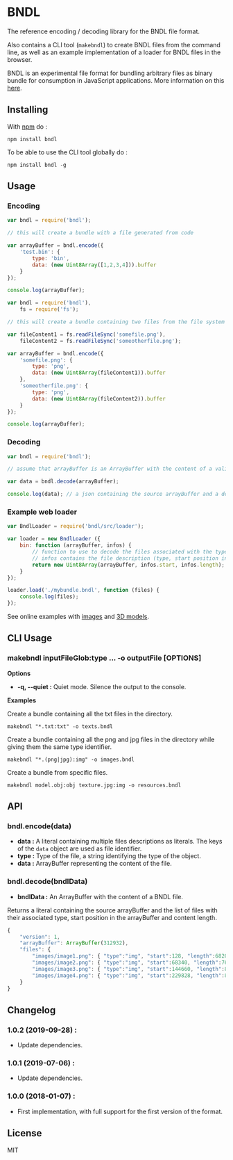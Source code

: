 # BNDL

The reference encoding / decoding library for the BNDL file format.

Also contains a CLI tool (`makebndl`) to create BNDL files from the command line, as well as an example implementation of a loader for BNDL files in the browser.

BNDL is an experimental file format for bundling arbitrary files as binary bundle for consumption in JavaScript applications. More information on this [here](https://github.com/kchapelier/BNDL).

## Installing

With [npm](https://www.npmjs.com) do :

```
npm install bndl
```

To be able to use the CLI tool globally do :

```
npm install bndl -g
```

## Usage

### Encoding

```js
var bndl = require('bndl');

// this will create a bundle with a file generated from code

var arrayBuffer = bndl.encode({
    'test.bin': {
        type: 'bin',
        data: (new Uint8Array([1,2,3,4])).buffer
    }
});

console.log(arrayBuffer);
```

```js
var bndl = require('bndl'),
    fs = require('fs');

// this will create a bundle containing two files from the file system

var fileContent1 = fs.readFileSync('somefile.png'),
    fileContent2 = fs.readFileSync('someotherfile.png');

var arrayBuffer = bndl.encode({
    'somefile.png': {
        type: 'png',
        data: (new Uint8Array(fileContent1)).buffer
    },
    'someotherfile.png': {
        type: 'png',
        data: (new Uint8Array(fileContent2)).buffer
    }
});

console.log(arrayBuffer);
```

### Decoding

```js
var bndl = require('bndl');

// assume that arrayBuffer is an ArrayBuffer with the content of a valid BNDL file

var data = bndl.decode(arrayBuffer);

console.log(data); // a json containing the source arrayBuffer and a description of each files
```

### Example web loader

```js
var BndlLoader = require('bndl/src/loader');

var loader = new BndlLoader ({
    bin: function (arrayBuffer, infos) {
        // function to use to decode the files associated with the type identifier "bin"
        // infos contains the file description (type, start position in the ArrayBuffer and length)
        return new Uint8Array(arrayBuffer, infos.start, infos.length);
    }
});

loader.load('./mybundle.bndl', function (files) {
    console.log(files);
});
```

See online examples with [images](http://www.kchapelier.com/bndl/examples/images.html) and [3D models](http://www.kchapelier.com/bndl/examples/prwm-models.html).

## CLI Usage

### makebndl inputFileGlob:type ... -o outputFile [OPTIONS]

**Options**

 * **-q, --quiet :** Quiet mode. Silence the output to the console.

**Examples**

Create a bundle containing all the txt files in the directory.

```
makebndl "*.txt:txt" -o texts.bndl
```

Create a bundle containing all the png and jpg files in the directory while giving them the same type identifier.

```
makebndl "*.(png|jpg):img" -o images.bndl
```

Create a bundle from specific files.

```
makebndl model.obj:obj texture.jpg:img -o resources.bndl
```

## API

### bndl.encode(data)

 * **data :** A literal containing multiple files descriptions as literals. The keys of the `data` object are used as file identifier.
  * **type :** Type of the file, a string identifying the type of the object.
  * **data :** ArrayBuffer representing the content of the file.

### bndl.decode(bndlData)

 * **bndlData :** An ArrayBuffer with the content of a BNDL file.

Returns a literal containing the source arrayBuffer and the list of files with their associated type, start position in the arrayBuffer and content length.

```js
{
    "version": 1,
    "arrayBuffer": ArrayBuffer(312932),
    "files": {
        "images/image1.png": { "type":"img", "start":128, "length":68209 },
        "images/image2.png": { "type":"img", "start":68340, "length":76320 },
        "images/image3.png": { "type":"img", "start":144660, "length":85165 },
        "images/image4.png": { "type":"img", "start":229828, "length":83104 }
    }
}
```

## Changelog

### 1.0.2 (2019-09-28) :

 * Update dependencies.

### 1.0.1 (2019-07-06) :

 * Update dependencies.

### 1.0.0 (2018-01-07) :

 * First implementation, with full support for the first version of the format.

## License

MIT